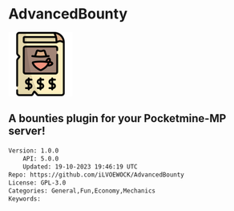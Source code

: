 # AdvancedBounty
<img src="https://raw.githubusercontent.com/iLVOEWOCK/AdvancedBounty/a88c733ed3820278cb5820ad491b2118833247c7/icon.png" width="128" height="128" />

## A bounties plugin for your Pocketmine-MP server!
```properties
Version: 1.0.0
    API: 5.0.0
    Updated: 19-10-2023 19:46:19 UTC
Repo: https://github.com/iLVOEWOCK/AdvancedBounty
License: GPL-3.0
Categories: General,Fun,Economy,Mechanics
Keywords: 
```